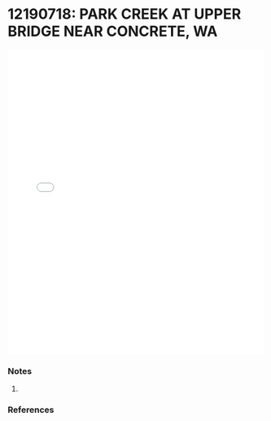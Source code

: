 # 12190718: PARK CREEK AT UPPER BRIDGE NEAR CONCRETE, WA

<iframe src="/distribution_estimation/_static/stations/12190718_fdc.html" width="100%" height="600" frameborder="0"></iframe>

### Notes
1. 

### References

